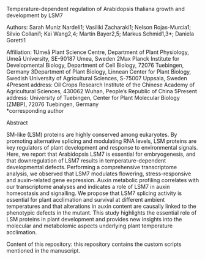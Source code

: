 Temperature-dependent regulation of Arabidopsis thaliana growth and development by LSM7 

Authors: Sarah Muniz Nardeli1; Vasiliki Zacharaki1; Nelson Rojas-Murcia1; Silvio Collani1; Kai Wang2,4; Martin Bayer2,5; Markus Schmid1,3*; Daniela Goretti1 

Affiliation: 1Umeå Plant Science Centre, Department of Plant Physiology, Umeå University, SE-90187 Umea, Sweden
2Max Planck Institute for Developmental Biology, Department of Cell Biology, 72076 Tuebingen, Germany 
3Department of Plant Biology, Linnean Center for Plant Biology, Swedish University of Agricultural Sciences, S-75007 Uppsala, Sweden
4Present address: Oil Crops Research Institute of the Chinese Academy of Agricultural Sciences, 430062 Wuhan, People’s Republic of China
5Present address: University of Tuebingen, Center for Plant Molecular Biology (ZMBP), 72076 Tuebingen, Germany  
*corresponding author

Abstract

SM-like (LSM) proteins are highly conserved among eukaryotes. By promoting alternative splicing and modulating RNA levels, LSM proteins are key regulators of plant development and response to environmental signals. Here, we report that Arabidopsis LSM7 is essential for embryogenesis, and that downregulation of LSM7 results in temperature-dependent developmental defects. Performing a comprehensive transcriptome analysis, we observed that LSM7 modulates flowering, stress-responsive and auxin-related gene expression. Auxin metabolic profiling correlates with our transcriptome analyses and indicates a role of LSM7 in auxin homeostasis and signalling. We propose that LSM7 splicing activity is essential for plant acclimation and survival at different ambient temperatures and that alterations in auxin content are causally linked to the phenotypic defects in the mutant. This study highlights the essential role of LSM proteins in plant development and provides new insights into the molecular and metabolomic aspects underlying plant temperature acclimation.

Content of this repository: this repository contains the custom scripts mentioned in the manuscript.
